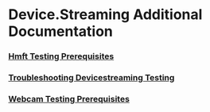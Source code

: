 # Device.Streaming Additional Documentation
### [Hmft Testing Prerequisites](hmft_testing_prerequisites.md.md)
### [Troubleshooting Devicestreaming Testing](troubleshooting_devicestreaming_testing.md.md)
### [Webcam Testing Prerequisites](webcam_testing_prerequisites.md.md)
